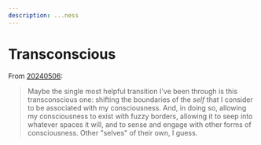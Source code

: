 ```yaml
---
description: ...ness
---
```


# Transconscious

From [20240506](../2024/05/06.md):

> Maybe the single most helpful transition I've been through is this transconscious one: shifting the boundaries of the _self_ that I consider to be associated with my consciousness. And, in doing so, allowing my consciousness to exist with fuzzy borders, allowing it to seep into whatever spaces it will, and to sense and engage with other forms of consciousness. Other "selves" of their own, I guess.

